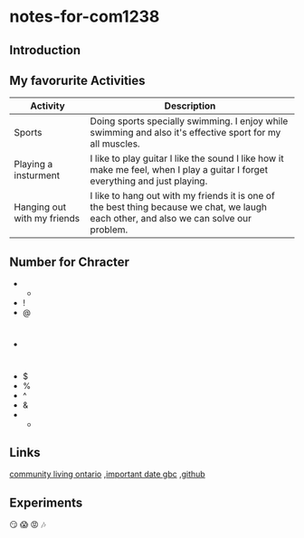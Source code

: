 # notes-for-com1238
## Introduction 

## My favorurite Activities 

| Activity              |Description 
|------------------|----------------------------------------------------------------------------------------------------------|
| Sports           |  Doing sports specially swimming. I enjoy while swimming and also it's effective sport for my all muscles.|
| Playing a insturment| I like to play guitar I like the sound I like how it make me feel, when I play a guitar I forget everything and just playing.|
| Hanging out with my friends|  I like to hang out with my friends it is one of the best thing because we chat, we laugh each other, and also we can solve our problem.| 

## Number for Chracter
- -
- !
- @
- #
- $
- %
- ^
- &
- *


## Links 
[community living ontario](https://communitylivingontario.ca/what-we-do/student-links/)
,[important date gbc](https://www.georgebrown.ca/current-students/important-dates)
,[github](https://github.com) 

## Experiments 
:smirk:
:scream: 
:rage: 
:notes: 
